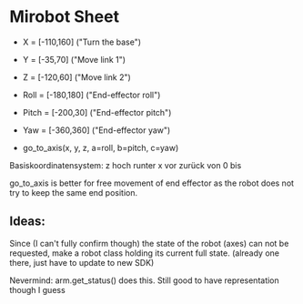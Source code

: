 # Mirobot Sheet

- X = [-110,160] ("Turn the base")
- Y = [-35,70] ("Move link 1")
- Z = [-120,60] ("Move link 2")
- Roll = [-180,180] ("End-effector roll")
- Pitch = [-200,30] ("End-effector pitch")
- Yaw = [-360,360] ("End-effector yaw")

- go_to_axis(x, y, z, a=roll, b=pitch, c=yaw)


Basiskoordinatensystem:
z hoch runter
x vor zurück von 0 bis 

go_to_axis is better for free movement of end effector as the robot does not try to keep the same end position. 

## Ideas:

Since (I can't fully confirm though) the state of the robot (axes) can not be requested, make a robot class holding its current full state. (already one there, just have to update to new SDK)

Nevermind: arm.get_status() does this. Still good to have representation though I guess
